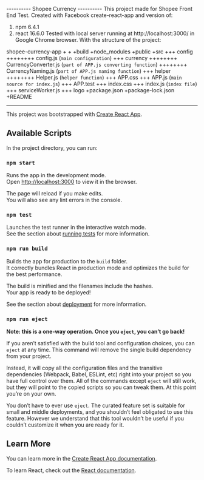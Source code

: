 ---------- Shopee Currency ----------
This project made for Shopee Front End Test.
Created with Facebook create-react-app and version of:
1. npm 6.4.1
2. react 16.6.0
Tested with local server running at http://localhost:3000/ in Google Chrome browser.
With the structure of the project:

shopee-currency-app
+
+
+build
+node_modules
+public
+src
+++ config
++++++++ config.js (`main configuration`)
+++ currency
++++++++ CurrencyConverter.js (`part of APP.js converting function`)
++++++++ CurrencyNaming.js (`part of APP.js naming function`)
+++ helper
++++++++ Helper.js (`helper function`)
+++ APP.css
+++ APP.js (`main source for index.js`)
+++ APP.test
+++ index.css
+++ index.js (`index file`)
+++ serviceWorker.js
+++ logo
+package.json
+package-lock.json
+README

---------- ---------- ----------
This project was bootstrapped with [Create React App](https://github.com/facebook/create-react-app).

## Available Scripts

In the project directory, you can run:

### `npm start`

Runs the app in the development mode.<br>
Open [http://localhost:3000](http://localhost:3000) to view it in the browser.

The page will reload if you make edits.<br>
You will also see any lint errors in the console.

### `npm test`

Launches the test runner in the interactive watch mode.<br>
See the section about [running tests](https://facebook.github.io/create-react-app/docs/running-tests) for more information.

### `npm run build`

Builds the app for production to the `build` folder.<br>
It correctly bundles React in production mode and optimizes the build for the best performance.

The build is minified and the filenames include the hashes.<br>
Your app is ready to be deployed!

See the section about [deployment](https://facebook.github.io/create-react-app/docs/deployment) for more information.

### `npm run eject`

**Note: this is a one-way operation. Once you `eject`, you can’t go back!**

If you aren’t satisfied with the build tool and configuration choices, you can `eject` at any time. This command will remove the single build dependency from your project.

Instead, it will copy all the configuration files and the transitive dependencies (Webpack, Babel, ESLint, etc) right into your project so you have full control over them. All of the commands except `eject` will still work, but they will point to the copied scripts so you can tweak them. At this point you’re on your own.

You don’t have to ever use `eject`. The curated feature set is suitable for small and middle deployments, and you shouldn’t feel obligated to use this feature. However we understand that this tool wouldn’t be useful if you couldn’t customize it when you are ready for it.

## Learn More

You can learn more in the [Create React App documentation](https://facebook.github.io/create-react-app/docs/getting-started).

To learn React, check out the [React documentation](https://reactjs.org/).
